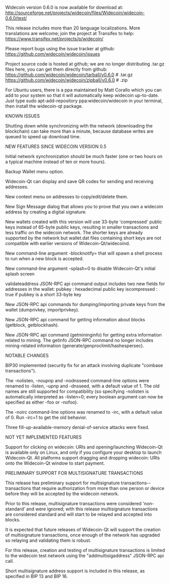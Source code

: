 Widecoin version 0.6.0 is now available for download at:
http://sourceforge.net/projects/widecoin/files/Widecoin/widecoin-0.6.0/test/

This release includes more than 20 language localizations.
More translations are welcome; join the
project at Transifex to help:
https://www.transifex.net/projects/p/widecoin/

Please report bugs using the issue tracker at github:
https://github.com/widecoin/widecoin/issues

Project source code is hosted at github; we are no longer
distributing .tar.gz files here, you can get them
directly from github:
https://github.com/widecoin/widecoin/tarball/v0.6.0  # .tar.gz
https://github.com/widecoin/widecoin/zipball/v0.6.0  # .zip

For Ubuntu users, there is a ppa maintained by Matt Corallo which
you can add to your system so that it will automatically keep
widecoin up-to-date.  Just type
sudo apt-add-repository ppa:widecoin/widecoin
in your terminal, then install the widecoin-qt package.


KNOWN ISSUES

Shutting down while synchronizing with the network
(downloading the blockchain) can take more than a minute,
because database writes are queued to speed up download
time.


NEW FEATURES SINCE WIDECOIN VERSION 0.5

Initial network synchronization should be much faster
(one or two hours on a typical machine instead of ten or more
hours).

Backup Wallet menu option.

Widecoin-Qt can display and save QR codes for sending
and receiving addresses.

New context menu on addresses to copy/edit/delete them.

New Sign Message dialog that allows you to prove that you
own a widecoin address by creating a digital
signature.

New wallets created with this version will
use 33-byte 'compressed' public keys instead of
65-byte public keys, resulting in smaller
transactions and less traffic on the widecoin
network. The shorter keys are already supported
by the network but wallet.dat files containing
short keys are not compatible with earlier
versions of Widecoin-Qt/widecoind.

New command-line argument -blocknotify=<command>
that will spawn a shell process to run <command> 
when a new block is accepted.

New command-line argument -splash=0 to disable
Widecoin-Qt's initial splash screen

validateaddress JSON-RPC api command output includes
two new fields for addresses in the wallet:
pubkey : hexadecimal public key
iscompressed : true if pubkey is a short 33-byte key

New JSON-RPC api commands for dumping/importing
private keys from the wallet (dumprivkey, importprivkey).

New JSON-RPC api command for getting information about
blocks (getblock, getblockhash).

New JSON-RPC api command (getmininginfo) for getting
extra information related to mining. The getinfo
JSON-RPC command no longer includes mining-related
information (generate/genproclimit/hashespersec).



NOTABLE CHANGES

BIP30 implemented (security fix for an attack involving
duplicate "coinbase transactions").

The -nolisten, -noupnp and -nodnsseed command-line
options were renamed to -listen, -upnp and -dnsseed,
with a default value of 1. The old names are still
supported for compatibility (so specifying -nolisten
is automatically interpreted as -listen=0; every
boolean argument can now be specified as either
-foo or -nofoo).

The -noirc command-line options was renamed to
-irc, with a default value of 0. Run -irc=1 to
get the old behavior.

Three fill-up-available-memory denial-of-service
attacks were fixed.


NOT YET IMPLEMENTED FEATURES

Support for clicking on widecoin: URIs and
opening/launching Widecoin-Qt is available only on Linux,
and only if you configure your desktop to launch
Widecoin-Qt. All platforms support dragging and dropping
widecoin: URIs onto the Widecoin-Qt window to start
payment.


PRELIMINARY SUPPORT FOR MULTISIGNATURE TRANSACTIONS

This release has preliminary support for multisignature
transactions-- transactions that require authorization
from more than one person or device before they
will be accepted by the widecoin network.

Prior to this release, multisignature transactions
were considered 'non-standard' and were ignored;
with this release multisignature transactions are
considered standard and will start to be relayed
and accepted into blocks.

It is expected that future releases of Widecoin-Qt
will support the creation of multisignature transactions,
once enough of the network has upgraded so relaying
and validating them is robust.

For this release, creation and testing of multisignature
transactions is limited to the widecoin test network using
the "addmultisigaddress" JSON-RPC api call.

Short multisignature address support is included in this
release, as specified in BIP 13 and BIP 16.
